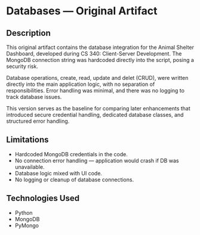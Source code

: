 # Databases — Original Artifact

## Description

This original artifact contains the database integration for the Animal Shelter Dashboard, developed during CS 340: Client-Server Development. The MongoDB connection string was hardcoded directly into the script, posing a security risk.  

Database operations, create, read, update and delet (CRUD), were written directly into the main application logic, with no separation of responsibilities. Error handling was minimal, and there was no logging to track database issues.  

This version serves as the baseline for comparing later enhancements that introduced secure credential handling, dedicated database classes, and structured error handling.

## Limitations
- Hardcoded MongoDB credentials in the code.
- No connection error handling — application would crash if DB was unavailable.
- Database logic mixed with UI code.
- No logging or cleanup of database connections.

## Technologies Used
- Python
- MongoDB
- PyMongo
